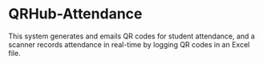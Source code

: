 # QRHub-Attendance
This system generates and emails QR codes for student attendance, and a scanner records attendance in real-time by logging QR codes in an Excel file.

